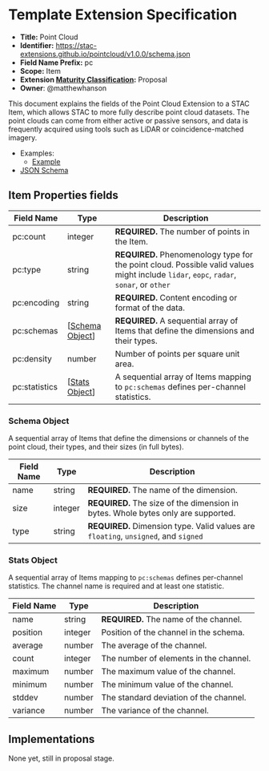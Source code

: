 # Template Extension Specification

- **Title:** Point Cloud
- **Identifier:** https://stac-extensions.github.io/pointcloud/v1.0.0/schema.json
- **Field Name Prefix:** pc
- **Scope:** Item
- **Extension [Maturity Classification](https://github.com/radiantearth/stac-spec/tree/master/extensions/README.md#extension-maturity):** Proposal
- **Owner**: @matthewhanson

This document explains the fields of the Point Cloud Extension to a STAC Item, which allows STAC to more fully describe point cloud datasets. The 
point clouds can come from either active or passive sensors, and data is frequently acquired using tools such as LiDAR or coincidence-matched imagery.

- Examples:
  - [Example](examples/example-autzen.json)
- [JSON Schema](json-schema/schema.json)

## Item Properties fields

| Field Name    | Type                              | Description |
| ------------- | --------------------------------- | ----------- |
| pc:count      | integer                           | **REQUIRED.** The number of points in the Item. |
| pc:type       | string                            | **REQUIRED.** Phenomenology type for the point cloud. Possible valid values might include `lidar`, `eopc`, `radar`, `sonar`, or `other` |
| pc:encoding   | string                            | **REQUIRED.** Content encoding or format of the data. |
| pc:schemas    | [[Schema Object](#schema-object)] | **REQUIRED.** A sequential array of Items that define the dimensions and their types. |
| pc:density    | number                            | Number of points per square unit area. |
| pc:statistics | [[Stats Object](#stats-object)]   | A sequential array of Items mapping to `pc:schemas` defines per-channel statistics. |

### Schema Object

A sequential array of Items that define the dimensions or channels of
the point cloud, their types, and their sizes (in full bytes).

| Field Name | Type    | Description |
| ---------- | ------- | -------------------------- |
| name       | string  | **REQUIRED.** The name of the dimension. |
| size       | integer | **REQUIRED.** The size of the dimension in bytes. Whole bytes only are supported. |
| type       | string  | **REQUIRED.** Dimension type. Valid values are `floating`, `unsigned`, and `signed` |

### Stats Object

A sequential array of Items mapping to `pc:schemas` defines per-channel statistics. The channel name is required and at least one statistic.

| Field Name | Type    | Description |
| ---------- | ------- | ----------- |
| name       | string  | **REQUIRED.** The name of the channel. |
| position   | integer | Position of the channel in the schema. |
| average    | number  | The average of the channel. |
| count      | integer | The number of elements in the channel. |
| maximum    | number  | The maximum value of the channel. |
| minimum    | number  | The minimum value of the channel. |
| stddev     | number  | The standard deviation of the channel. |
| variance   | number  | The variance of the channel. |

## Implementations

None yet, still in proposal stage.
